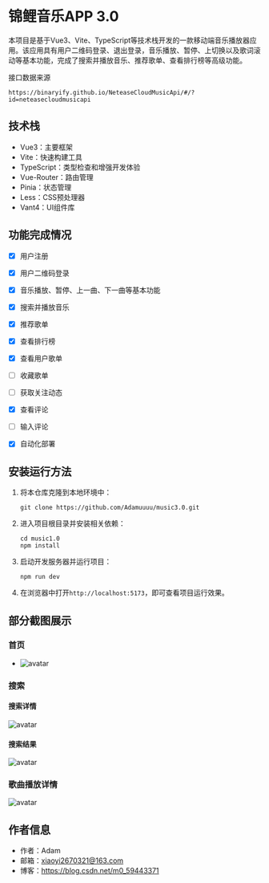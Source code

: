 # 锦鲤音乐APP 3.0

本项目是基于Vue3、Vite、TypeScript等技术栈开发的一款移动端音乐播放器应用。该应用具有用户二维码登录、退出登录，音乐播放、暂停、上切换以及歌词滚动等基本功能，完成了搜索并播放音乐、推荐歌单、查看排行榜等高级功能。

接口数据来源

```text
https://binaryify.github.io/NeteaseCloudMusicApi/#/?id=neteasecloudmusicapi
```

## 技术栈

- Vue3：主要框架
- Vite：快速构建工具
- TypeScript：类型检查和增强开发体验
- Vue-Router：路由管理
- Pinia：状态管理
- Less：CSS预处理器
- Vant4：UI组件库

## 功能完成情况

- [x] 用户注册
- [x] 用户二维码登录
- [x] 音乐播放、暂停、上一曲、下一曲等基本功能
- [x] 搜索并播放音乐
- [x] 推荐歌单
- [x] 查看排行榜
- [x] 查看用户歌单
- [ ] 收藏歌单
- [ ] 获取关注动态
- [x] 查看评论
- [ ] 输入评论
- [x] 自动化部署





## 安装运行方法

1. 将本仓库克隆到本地环境中：

   ```
   git clone https://github.com/Adamuuuu/music3.0.git
   ```

2. 进入项目根目录并安装相关依赖：

   ```
   cd music1.0
   npm install
   ```

3. 启动开发服务器并运行项目：

   ```
   npm run dev
   ```

4. 在浏览器中打开`http://localhost:5173`，即可查看项目运行效果。

## 部分截图展示

### 首页

- ![avatar](/项目图片/首页.png)

### 搜索

#### 搜索详情

![avatar](/项目图片/搜索详情.png)

#### 搜索结果

![avatar](/项目图片/搜索结果.png)

### 歌曲播放详情

![avatar](/项目图片/歌曲播放详情.png)



## 作者信息

- 作者：Adam
- 邮箱：xiaoyi2670321@163.com
- 博客：https://blog.csdn.net/m0_59443371

